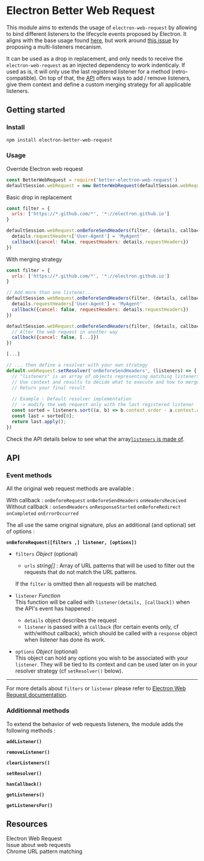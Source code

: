 # Electron Better Web Request

This module aims to extends the usage of `electron-web-request` by allowing to bind different listeners to the lifecycle events proposed by Electron. It aligns with the base usage found [here](https://electronjs.org/docs/api/web-request), but work around [this issue](https://github.com/electron/electron/issues/10478) by proposing a multi-listeners mecanism.

It can be used as a drop in replacement, and only needs to receive the `electron-web-request` as an injected dependency to work indenticaly. If used as is, it will only use the last registered listener for a method (retro-compatible). On top of that, the [API]() offers ways to add / remove listeners, give them context and define a custom merging strategy for all applicable listeners.

## Getting started

### Install

```bash
npm install electron-better-web-request
```

### Usage

Override Electron web request
```js
const BetterWebRequest = require('better-electron-web-request')
defaultSession.webRequest = new BetterWebRequest(defaultSession.webRequest)
```

Basic drop in replacement
```js
const filter = {
  urls: ['https://*.github.com/*', '*://electron.github.io']
}

defaultSession.webRequest.onBeforeSendHeaders(filter, (details, callback) => {
  details.requestHeaders['User-Agent'] = 'MyAgent'
  callback({cancel: false, requestHeaders: details.requestHeaders})
})
```

With merging strategy
```js
const filter = {
  urls: ['https://*.github.com/*', '*://electron.github.io']
}

// Add more than one listener...
defaultSession.webRequest.onBeforeSendHeaders(filter, (details, callback) => {
  details.requestHeaders['User-Agent'] = 'MyAgent'
  callback({cancel: false, requestHeaders: details.requestHeaders})
})

defaultSession.webRequest.onBeforeSendHeaders(filter, (details, callback) => {
  // Alter the web request in another way
  callback({cancel: false, [...]})
})

[...]

// ... then define a resolver with your own strategy
default.webRequest.setResolver('onBeforeSendHeaders', (listeners) => {
  // "listeners" is an array of objects representing matching listeners for the current web request
  // Use context and results to decide what to execute and how to merge
  // Return your final result
  
  // Example : Default resolver implementation
  // -> modify the web request only with the last registered listener
  const sorted = listeners.sort((a, b) => b.context.order - a.context.order);
  const last = sorted[0];
  return last.apply();
})
```
Check the API details below to see what the array[`listeners` is made of]().

## API

### Event methods

All the original web request methods are available :

With callback : `onBeforeRequest` `onBeforeSendHeaders` `onHeadersReceived`  
Without callback : `onSendHeaders` `onResponseStarted` `onBeforeRedirect` `onCompleted` `onErrorOccurred`

The all use the same original signature, plus an additional (and optional) set of options :

**`onBeforeRequest([filters ,] listener, [options])`**

- `filters` *Object* (optional)
  - `urls` *string[]* : Array of URL patterns that will be used to filter out the requests that do not match the URL patterns.

  If the `filter` is omitted then all requests will be matched.

- `listener` *Function*  
  This function will be called with `listener(details, [callback])` when the API's event has happened :
  - `details` object describes the request
  - `listener` is passed with a `callback` (for certain events only, cf with/without callback), which should be called with a `response` object when listener has done its work.

- `options` *Object* (optional)  
  This object can hold any options you wish to be associated with your `listener`. They will be tied to its context and can be used later on in your resolver strategy (cf `setResolver()` below).

---
For more details about `filters` or `listener` please refer to [Electron Web Request documentation](https://electronjs.org/docs/api/web-request).

### Additionnal methods

To extend the behavior of web requests listeners, the module adds the following methods :

**`addListener()`**

**`removeListener()`**

**`clearListeners()`**

**`setResolver()`**

**`hasCallback()`**

**`getListeners()`**

**`getListenersFor()`**

## Resources
Electron Web Request  
Issue about web requests  
Chrome URL pattern matching  
